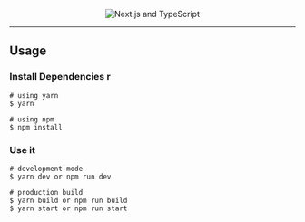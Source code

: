 <p align="center">
  <img src="./public/projects/portifolio.png" alt="Next.js and TypeScript">
</p>

---

## Usage

### Install Dependencies r

```
# using yarn
$ yarn

# using npm
$ npm install
```

### Use it

```
# development mode
$ yarn dev or npm run dev

# production build
$ yarn build or npm run build
$ yarn start or npm run start
```
